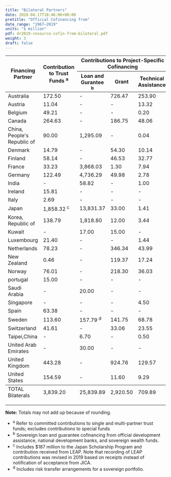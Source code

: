 ```yaml
---
title: "Bilateral Partners"
date: 2020-04-17T18:46:06+08:00
pretitle: "Official Cofinancing from"
date_range: "1967–2019"
units: "$ million"
pdf: dr2019-resource-cofin-from-bilateral.pdf
weight: 3
draft: false
---
```


<table class="table dr-table">
  <thead>
  <tr>
    <th rowspan="2">Financing Partner</th>
    <th rowspan="2">Contribution to Trust Funds <sup>a</sup></th>
    <th colspan="3">Contributions to Project-Specific Cofinancing</th>
    <th rowspan="2">Total</th>
  </tr>
  <tr>
    <th>Loan and Gurantee <sup>b</sup></th>
    <th>Grant</th>
    <th>Technical Assistance</th>
  </tr>
  </thead>
  <tbody>
  <tr>
    <td>Australia</td>
    <td>172.50</td>
    <td>-</td>
    <td>726.47</td>
    <td>253.90</td>
    <td>1,152.87</td>
  </tr>
  <tr>
    <td>Austria</td>
    <td>11.04</td>
    <td>-</td>
    <td>-</td>
    <td>13.32</td>
    <td>24.36</td>
  </tr>
  <tr>
    <td>Belgium</td>
    <td>49.21</td>
    <td>-</td>
    <td>-</td>
    <td>0.20</td>
    <td>49.41</td>
  </tr>
  <tr>
    <td>Canada</td>
    <td>264.63</td>
    <td>-</td>
    <td>186.75</td>
    <td>48.06</td>
    <td>499.44</td>
  </tr>
  <tr>
    <td>China, People&#39;s Republic of</td>
    <td>90.00</td>
    <td>1,295.09</td>
    <td>-</td>
    <td>0.04</td>
    <td>1,385.13</td>
  </tr>
  <tr>
    <td>Denmark</td>
    <td>14.79</td>
    <td>-</td>
    <td>54.30</td>
    <td>10.14</td>
    <td>79.23</td>
  </tr>
  <tr>
    <td>Finland</td>
    <td>58.14</td>
    <td>-</td>
    <td>46.53</td>
    <td>32.77</td>
    <td>137.44</td>
  </tr>
  <tr>
    <td>France</td>
    <td>33.23</td>
    <td>3,868.03</td>
    <td>1.30</td>
    <td>7.94</td>
    <td>3,910.50</td>
  </tr>
  <tr>
    <td>Germany</td>
    <td>122.49</td>
    <td>4,736.29</td>
    <td>49.98</td>
    <td>2.78</td>
    <td>4,911.54</td>
  </tr>
  <tr>
    <td>India</td>
    <td>-</td>
    <td>58.82</td>
    <td>-</td>
    <td>1.00</td>
    <td>59.82</td>
  </tr>
  <tr>
    <td>Ireland</td>
    <td>15.81</td>
    <td>-</td>
    <td>-</td>
    <td>-</td>
    <td>15.81</td>
  </tr>
  <tr>
    <td>Italy</td>
    <td>2.69</td>
    <td>-</td>
    <td>-</td>
    <td>-</td>
    <td>2.69</td>
  </tr>
  <tr>
    <td>Japan</td>
    <td>1,858.32 <sup>c</sup></td>
    <td>13,831.37</td>
    <td>33.00</td>
    <td>1.41</td>
    <td>15,724.10</td>
  </tr>
  <tr>
    <td>Korea, Republic of</td>
    <td>138.79</td>
    <td>1,818.80</td>
    <td>12.00</td>
    <td>3.44</td>
    <td>1,973.03</td>
  </tr>
  <tr>
    <td>Kuwait</td>
    <td>-</td>
    <td>17.00</td>
    <td>15.00</td>
    <td>-</td>
    <td>32.00</td>
  </tr>
  <tr>
    <td>Luxembourg</td>
    <td>21.40</td>
    <td>-</td>
    <td>-</td>
    <td>1.44</td>
    <td>22.85</td>
  </tr>
  <tr>
    <td>Netherlands</td>
    <td>78.23</td>
    <td>-</td>
    <td>346.34</td>
    <td>43.99</td>
    <td>468.56</td>
  </tr>
  <tr>
    <td>New Zealand</td>
    <td>0.46</td>
    <td>-</td>
    <td>119.37</td>
    <td>17.24</td>
    <td>137.07</td>
  </tr>
  <tr>
    <td>Norway</td>
    <td>76.01</td>
    <td>-</td>
    <td>218.30</td>
    <td>36.03</td>
    <td>330.34</td>
  </tr>
  <tr>
    <td>portugal</td>
    <td>15.00</td>
    <td>-</td>
    <td>-</td>
    <td>-</td>
    <td>15</td>
  </tr>
  <tr>
    <td>Saudi Arabia</td>
    <td>-</td>
    <td>20.00</td>
    <td>-</td>
    <td>-</td>
    <td>20.00</td>
  </tr>
  <tr>
    <td>Singapore</td>
    <td>-</td>
    <td>-</td>
    <td>-</td>
    <td>4.50</td>
    <td>4.50</td>
  </tr>
  <tr>
    <td>Spain</td>
    <td>63.38</td>
    <td>-</td>
    <td>-</td>
    <td>-</td>
    <td>63.38</td>
  </tr>
  <tr>
    <td>Sweden</td>
    <td>113.60</td>
    <td>157.79 <sup>d</sup></td>
    <td>141.75</td>
    <td>68.78</td>
    <td>481.92</td>
  </tr>
  <tr>
    <td>Switzerland</td>
    <td>41.61</td>
    <td>-</td>
    <td>33.06</td>
    <td>23.55</td>
    <td>98.22</td>
  </tr>
  <tr>
    <td>Taipei,China</td>
    <td>-</td>
    <td>6.70</td>
    <td>-</td>
    <td>0.50</td>
    <td>7.20</td>
  </tr>
  <tr>
    <td>United Arab Emirates</td>
    <td>-</td>
    <td>30.00</td>
    <td>-</td>
    <td>-</td>
    <td>30.00</td>
  </tr>
  <tr>
    <td>United Kingdom</td>
    <td>443.28</td>
    <td>-</td>
    <td>924.76</td>
    <td>129.57</td>
    <td>1,497.61</td>
  </tr>
  <tr>
    <td>United States</td>
    <td>154.59</td>
    <td>-</td>
    <td>11.60</td>
    <td>9.29</td>
    <td>175.49</td>
  </tr>
  </tbody>
  <tfoot>
  <tr>
    <td>TOTAL Bilaterals</td>
    <td>3,839.20</td>
    <td>25,839.89</td>
    <td>2,920.50</td>
    <td>709.89</td>
    <td>33,294.51</td>
  </tr>
  </tfoot>
</table>

---

**Note:** Totals may not add up because of rounding.

- <sup>a</sup> Refer to committed contributions to single and multi-partner trust funds; excludes contributions to special funds
- <sup>b</sup> Sovereign loan and guarantee cofinancing from official development assistance, national development banks, and sovereign wealth funds.
- <sup>c</sup> Includes \$187 million to the Japan Scholarship Program and contribution received from LEAP. Note that recording of LEAP contributions was revised in 2019 based on receipts instead of notification of acceptance from JICA.
- <sup>d</sup> Includes risk transfer arrangements for a sovereign portfolio.
